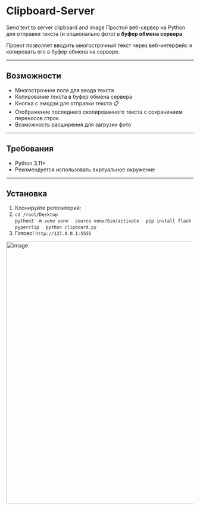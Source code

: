 # Clipboard-Server
Send text to server clipboard and image 
Простой веб-сервер на Python для отправки текста (и опционально фото) в **буфер обмена сервера**.  

Проект позволяет вводить многострочный текст через веб-интерфейс и копировать его в буфер обмена на сервере.  

---

## Возможности

- Многострочное поле для ввода текста
- Копирование текста в буфер обмена сервера
- Кнопка с эмодзи для отправки текста 📋
- Отображение последнего скопированного текста с сохранением переносов строк
- Возможность расширения для загрузки фото

---

## Требования

- Python 3.11+  
- Рекомендуется использовать виртуальное окружение  

---

## Установка

1. Клонируйте репозиторий:  
2. `cd /root/Desktop`  
`python3 -m venv venv  `
`source venv/bin/activate  `
`pip install flask pyperclip  `
`python clipboard.py  `
3. Готово! `http://127.0.0.1:5555  `
<img width="672" height="705" alt="image" src="https://github.com/user-attachments/assets/3e10d788-12cc-46a3-842f-a247fee43e19" />
